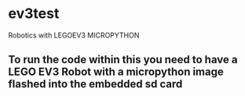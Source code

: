 # ev3test
Robotics with LEGOEV3 MICROPYTHON
## To run the code within this you need to have a LEGO EV3 Robot with a micropython image flashed into the embedded sd card
